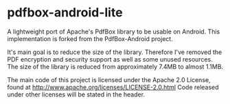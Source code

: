 pdfbox-android-lite
==============

A lightweight port of Apache's PdfBox library to be usable on Android.
This implementation is forked from the PdfBox-Android project.

It's main goal is to reduce the size
of the library. Therefore I've removed the PDF encryption and security support as well as some unused resources.
The size of the library is reduced from approximately 7.4MB to almost 1.1MB.

The main code of this project is licensed under the Apache 2.0 License, found at http://www.apache.org/licenses/LICENSE-2.0.html Code released under other licenses will be stated in the header.
